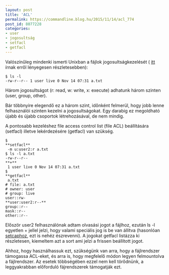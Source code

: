 ```yaml
---
layout: post
title: 'ACL'
permalink: https://commandline.blog.hu/2015/11/14/acl_774
post_id: 8077228
categories: 
- user
- jogosultság
- setfacl
- getfacl
---
```


Valószínűleg mindenki ismerti Unixban a fájlok jogosultságkezelését (
[itt](https://www.szabilinux.hu/ufi/3_4.html) írnak erről lényegesen részletesebben):

```
$ ls -l
-rw-r--r-- 1 user live 0 Nov 14 07:31 a.txt
```

Három jogosultságot (r: read, w: write, x: execute) adhatunk három szinten (user, group, other).

Bár többnyire elegendő ez a három szint, időnként felmerül, hogy jobb lenne felhasználói szinten kezelni a jogosultságokat. Egy darabig ez megoldható újabb és újabb csoportok létrehozásával, de nem mindig.

A pontosabb kezeléshez file access control list (file ACL) beállítására (setfacl) illetve lekérdezésére (getfacl) van szükség.

```
$ 
**setfacl**
 -m u:user2:r a.txt
$ ls -l a.txt 
-rw-r--r--
**+**
 1 user live 0 Nov 14 07:31 a.txt
$ 
**getfacl**
 a.txt 
# file: a.txt
# owner: user
# group: live
user::rw-
**user:user2:r--**
group::r--
mask::r--
other::r--
```

Először user2 felhasználónak adtam olvasási jogot a fájlhoz, ezután ls -l egyetlen + jellel jelzi, hogy valami speciális jog is be van állítva (hasonlóan 
[setcaphoz](http://commandline.blog.hu/2014/08/23/getcap_setcap), ezt is nehéz észrevenni). A jogokat getfacl listázza ki részletesen, kiemeltem azt a sort ami jelzi a frissen beállított jogot.

Ahhoz, hogy használhassuk ezt, szükségünk van arra, hogy a fájlrendszer támogassa ACL-eket, és arra is, hogy megfelelő módon legyen felmountolva a fájlrendszer. Az esetek többségében ezzel nem kell törődnünk, a leggyakrabban előforduló fájrendszerek támogatják ezt.